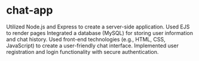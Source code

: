 # chat-app
Utilized Node.js and Express to create a server-side application.
Used EJS to render pages
Integrated a database (MySQL) for storing user information and chat history.
Used front-end technologies (e.g., HTML, CSS, JavaScript) to create a user-friendly chat interface.
Implemented user registration and login functionality with secure authentication.
